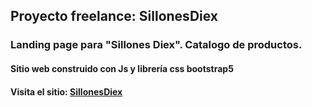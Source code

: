 ## Proyecto freelance: SillonesDiex
### Landing page para "Sillones Diex". Catalogo de productos.


#### Sitio web construido con Js y librería css bootstrap5


#### Visita el sitio: [SillonesDiex](https://guillermoosc.github.io/SillonesDiex/)

